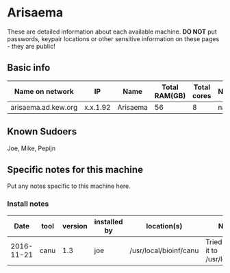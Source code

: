 # Arisaema

These are detailed information about each available machine. **DO NOT** put passwords, keypair locations or other sensitive information on these pages - they are public!

## Basic info

Name on network | IP  | Name | Total RAM(GB) | Total cores | Notes
--------------- | --- | ---- | ------------- | ----------- | -----
arisaema.ad.kew.org | x.x.1.92 | Arisaema | 56 | 8 | na

## Known Sudoers

Joe, Mike, Pepijn

## Specific notes for this machine

Put any notes specific to this machine here.

### Install notes 

Date | tool | version | installed by | location(s) | Notes
---- | ---- | ------- | ------------ | ----------- | -----
2016-11-21 | canu | 1.3 | joe | /usr/local/bioinf/canu | Tried to alias it to /usr/local/bin/
